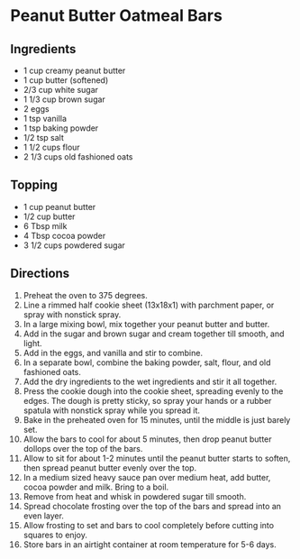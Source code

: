 # Peanut Butter Oatmeal Bars

## Ingredients
- 1 cup creamy peanut butter
- 1 cup butter (softened)
- 2/3 cup white sugar
- 1 1/3 cup brown sugar
- 2 eggs
- 1 tsp vanilla
- 1 tsp baking powder
- 1/2 tsp salt
- 1 1/2 cups flour
- 2 1/3 cups old fashioned oats

## Topping
- 1 cup peanut butter
- 1/2 cup butter
- 6 Tbsp milk
- 4 Tbsp cocoa powder
- 3 1/2 cups powdered sugar

## Directions
1. Preheat the oven to 375 degrees.
1. Line a rimmed half cookie sheet (13x18x1) with parchment paper, or spray with nonstick spray. 
1. In a large mixing bowl, mix together your peanut butter and butter. 
1. Add in the sugar and brown sugar and cream together till smooth, and light. 
1. Add in the eggs, and vanilla and stir to combine. 
1. In a separate bowl, combine the baking powder, salt, flour, and old fashioned oats. 
1. Add the dry ingredients to the wet ingredients and stir it all together. 
1. Press the cookie dough into the cookie sheet, spreading evenly to the edges. The dough is pretty sticky, so spray your hands or a rubber spatula with nonstick spray while you spread it. 
1. Bake in the preheated oven for 15 minutes, until the middle is just barely set. 
1. Allow the bars to cool for about 5 minutes, then drop peanut butter dollops over the top of the bars. 
1. Allow to sit for about 1-2 minutes until the peanut butter starts to soften, then spread peanut butter evenly over the top. 
1. In a medium sized heavy sauce pan over medium heat, add butter, cocoa powder and milk. Bring to a boil.
1. Remove from heat and whisk in powdered sugar till smooth.
1. Spread chocolate frosting over the top of the bars and spread into an even layer. 
1. Allow frosting to set and bars to cool completely before cutting into squares to enjoy. 
1. Store bars in an airtight container at room temperature for 5-6 days.